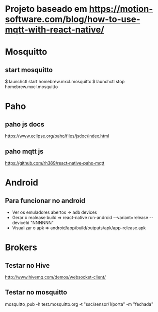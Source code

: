 # Projeto baseado em https://motion-software.com/blog/how-to-use-mqtt-with-react-native/

# Mosquitto

## start mosquitto

$ launchctl start homebrew.mxcl.mosquitto
$ launchctl stop homebrew.mxcl.mosquitto

# Paho

## paho js docs

https://www.eclipse.org/paho/files/jsdoc/index.html

## paho mqtt js

https://github.com/rh389/react-native-paho-mqtt

# Android

## Para funcionar no android

- Ver os emuladores abertos => adb devices
- Gerar o realease build => react-native run-android --variant=release --deviceId "NNNNNN"
- Visualizar o apk => android/app/build/outputs/apk/app-release.apk

# Brokers

## Testar no Hive

http://www.hivemq.com/demos/websocket-client/

## Testar no mosquitto

mosquitto_pub -h test.mosquitto.org -t "ssc/sensor/1/porta" -m "fechada"
